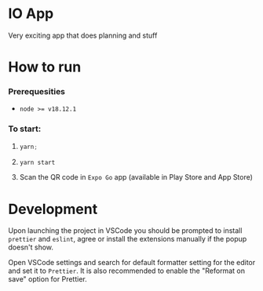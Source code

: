 # IO App

Very exciting app that does planning and stuff

# How to run

### Prerequesities

- `node >= v18.12.1`

### To start:

1. ```javascript
   yarn;
   ```

2. ```javascript
   yarn start
   ```
3. Scan the QR code in `Expo Go` app (available in Play Store and App Store)

# Development

Upon launching the project in VSCode you should be prompted to install `prettier` and `eslint`, agree or install the extensions manually if the popup doesn't show.

Open VSCode settings and search for default formatter setting for the editor and set it to `Prettier`. It is also recommended to enable the "Reformat on save" option for Prettier.

